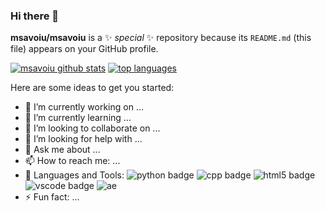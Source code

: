 ### Hi there 👋

**msavoiu/msavoiu** is a ✨ _special_ ✨ repository because its `README.md` (this file) appears on your GitHub profile.

[![msavoiu github stats](https://github-readme-stats.vercel.app/api?username=msavoiu)](https://github.com/msavoiu/github-readme-stats)
[![top languages](https://github-readme-stats.vercel.app/api/top-langs/?username=msavoiu)](https://github.com/msavoiu/github-readme-stats)

Here are some ideas to get you started:

- 🔭 I’m currently working on ...
- 🌱 I’m currently learning ...
- 👯 I’m looking to collaborate on ...
- 🤔 I’m looking for help with ...
- 💬 Ask me about ...
- 📫 How to reach me: ...
- 🔧 Languages and Tools:
![python badge](https://img.shields.io/badge/-Python-3776AB?logo=python&logoColor=white)
![cpp badge](https://img.shields.io/badge/-C++-00599C?logo=cplusplus&logoColor=white)
![html5 badge](https://img.shields.io/badge/-HTML5-E34F26?logo=html5&logoColor=white)
![vscode badge](https://img.shields.io/badge/-VSCode-007ACC?logo=visual%20studio%20code&logoColor=white)
![ae](https://img.shields.io/badge/-After%20Effects-9999FF?logo=adobe%20after%20effects&logoColor=white)
- ⚡ Fun fact: ...
